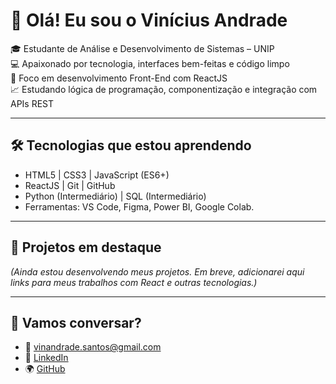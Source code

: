 # 👋 Olá! Eu sou o Vinícius Andrade

🎓 Estudante de Análise e Desenvolvimento de Sistemas – UNIP  
💻 Apaixonado por tecnologia, interfaces bem-feitas e código limpo  
🚀 Foco em desenvolvimento Front-End com ReactJS  
📈 Estudando lógica de programação, componentização e integração com APIs REST

---

## 🛠️ Tecnologias que estou aprendendo

- HTML5 | CSS3 | JavaScript (ES6+)  
- ReactJS | Git | GitHub  
- Python (Intermediário) | SQL (Intermediário)  
- Ferramentas: VS Code, Figma, Power BI, Google Colab.  

---

## 📌 Projetos em destaque

*(Ainda estou desenvolvendo meus projetos. Em breve, adicionarei aqui links para meus trabalhos com React e outras tecnologias.)*

---

## 💬 Vamos conversar?

- 📧 vinandrade.santos@gmail.com  
- 🔗 [LinkedIn](https://www.linkedin.com/in/vinicius-andrade)  
- 🌍 [GitHub](https://github.com/DevAndrade27)
